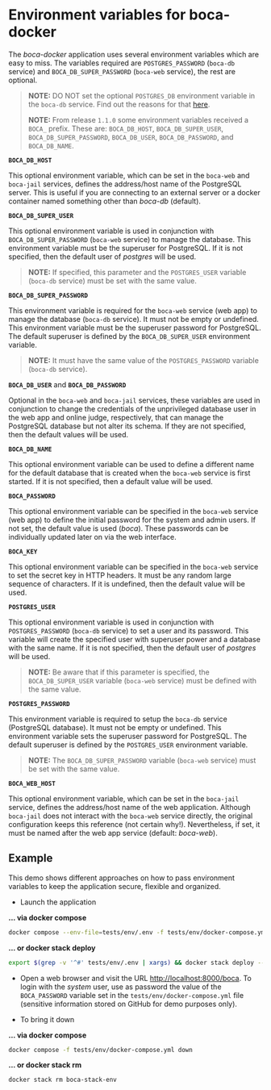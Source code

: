# Environment variables for boca-docker

The _boca-docker_ application uses several environment variables which are easy to miss. The variables required are `POSTGRES_PASSWORD` (`boca-db` service) and `BOCA_DB_SUPER_PASSWORD` (`boca-web` service), the rest are optional.

> **NOTE:** DO NOT set the optional `POSTGRES_DB` environment variable in the `boca-db` service. Find out the reasons for that [here](https://github.com/boca-utils/boca-docker/issues/17).
>
> **NOTE:** From release `1.1.0` some environment variables received a `BOCA_` prefix. These are: `BOCA_DB_HOST`, `BOCA_DB_SUPER_USER`, `BOCA_DB_SUPER_PASSWORD`, `BOCA_DB_USER`, `BOCA_DB_PASSWORD`, and `BOCA_DB_NAME`.

**`BOCA_DB_HOST`**

This optional environment variable, which can be set in the `boca-web` and `boca-jail` services, defines the address/host name of the PostgreSQL server. This is useful if you are connecting to an external server or a docker container named something other than _boca-db_ (default).

**`BOCA_DB_SUPER_USER`**

This optional environment variable is used in conjunction with `BOCA_DB_SUPER_PASSWORD` (`boca-web` service) to manage the database. This environment variable must be the superuser for PostgreSQL. If it is not specified, then the default user of _postgres_ will be used.

> **NOTE:** If specified, this parameter and the `POSTGRES_USER` variable (`boca-db` service) must be set with the same value.

**`BOCA_DB_SUPER_PASSWORD`**

This environment variable is required for the `boca-web` service (web app) to manage the database (`boca-db` service). It must not be empty or undefined. This environment variable must be the superuser password for PostgreSQL. The default superuser is defined by the `BOCA_DB_SUPER_USER` environment variable.

> **NOTE:** It must have the same value of the `POSTGRES_PASSWORD` variable (`boca-db` service).

**`BOCA_DB_USER`** and **`BOCA_DB_PASSWORD`**

Optional in the `boca-web` and `boca-jail` services, these variables are used in conjunction to change the credentials of the unprivileged database user in the web app and online judge, respectively, that can manage the PostgreSQL database but not alter its schema. If they are not specified, then the default values will be used.

**`BOCA_DB_NAME`**

This optional environment variable can be used to define a different name for the default database that is created when the `boca-web` service is first started. If it is not specified, then a default value will be used.

**`BOCA_PASSWORD`**

This optional environment variable can be specified in the `boca-web` service (web app) to define the initial password for the system and admin users. If not set, the default value is used (_boca_). These passwords can be individually updated later on via the web interface.

**`BOCA_KEY`**

This optional environment variable can be specified in the `boca-web` service to set the secret key in HTTP headers. It must be any random large sequence of characters. If it is undefined, then the default value will be used.

**`POSTGRES_USER`**

This optional environment variable is used in conjunction with `POSTGRES_PASSWORD` (`boca-db` service) to set a user and its password. This variable will create the specified user with superuser power and a database with the same name. If it is not specified, then the default user of _postgres_ will be used.

> **NOTE:** Be aware that if this parameter is specified, the `BOCA_DB_SUPER_USER` variable (`boca-web` service) must be defined with the same value.

**`POSTGRES_PASSWORD`**

This environment variable is required to setup the `boca-db` service (PostgreSQL database). It must not be empty or undefined. This environment variable sets the superuser password for PostgreSQL. The default superuser is defined by the `POSTGRES_USER` environment variable.

> **NOTE:** The `BOCA_DB_SUPER_PASSWORD` variable (`boca-web` service) must be set with the same value.

**`BOCA_WEB_HOST`**

This optional environment variable, which can be set in the `boca-jail` service, defines the address/host name of the web application. Although `boca-jail` does not interact with the `boca-web` service directly, the original configuration keeps this reference (not certain why!). Nevertheless, if set, it must be named after the web app service (default: _boca-web_).

## Example

This demo shows different approaches on how to pass environment variables to keep the application secure, flexible and organized.

* Launch the application

**... via docker compose**

```sh
docker compose --env-file=tests/env/.env -f tests/env/docker-compose.yml up -d
```

**... or docker stack deploy**

```sh
export $(grep -v '^#' tests/env/.env | xargs) && docker stack deploy --compose-file tests/env/docker-compose.yml boca-stack-env
```

* Open a web browser and visit the URL [http://localhost:8000/boca](http://localhost:8000/boca). To login with the _system_ user, use as password the value of the `BOCA_PASSWORD` variable set in the `tests/env/docker-compose.yml` file (sensitive information stored on GitHub for demo purposes only).

* To bring it down

**... via docker compose**

```sh
docker compose -f tests/env/docker-compose.yml down
```

**... or docker stack rm**

```sh
docker stack rm boca-stack-env
```
